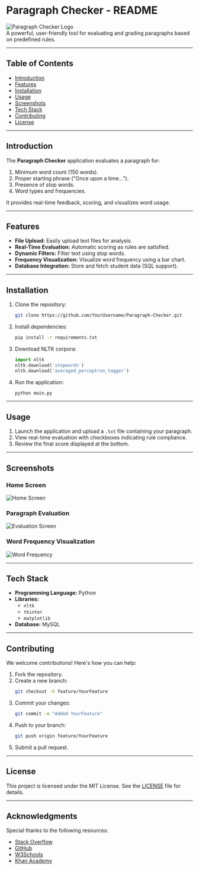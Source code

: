 # Paragraph Checker - README

![Paragraph Checker Logo](https://via.placeholder.com/250x127.png?text=Logo)  
A powerful, user-friendly tool for evaluating and grading paragraphs based on predefined rules.

---

## Table of Contents
- [Introduction](#introduction)
- [Features](#features)
- [Installation](#installation)
- [Usage](#usage)
- [Screenshots](#screenshots)
- [Tech Stack](#tech-stack)
- [Contributing](#contributing)
- [License](#license)

---

## Introduction
The **Paragraph Checker** application evaluates a paragraph for:
1. Minimum word count (150 words).
2. Proper starting phrase ("Once upon a time...").
3. Presence of stop words.
4. Word types and frequencies.

It provides real-time feedback, scoring, and visualizes word usage.

---

## Features
- **File Upload:** Easily upload text files for analysis.
- **Real-Time Evaluation:** Automatic scoring as rules are satisfied.
- **Dynamic Filters:** Filter text using stop words.
- **Frequency Visualization:** Visualize word frequency using a bar chart.
- **Database Integration:** Store and fetch student data (SQL support).

---

## Installation
1. Clone the repository:
    ```bash
    git clone https://github.com/YourUsername/Paragraph-Checker.git
    ```

2. Install dependencies:
    ```bash
    pip install -r requirements.txt
    ```

3. Download NLTK corpora:
    ```python
    import nltk
    nltk.download('stopwords')
    nltk.download('averaged_perceptron_tagger')
    ```

4. Run the application:
    ```bash
    python main.py
    ```

---

## Usage
1. Launch the application and upload a `.txt` file containing your paragraph.
2. View real-time evaluation with checkboxes indicating rule compliance.
3. Review the final score displayed at the bottom.

---

## Screenshots
### Home Screen
![Home Screen](https://via.placeholder.com/800x400.png?text=Home+Screen)

### Paragraph Evaluation
![Evaluation Screen](https://via.placeholder.com/800x400.png?text=Evaluation+Screen)

### Word Frequency Visualization
![Word Frequency](https://via.placeholder.com/800x400.png?text=Word+Frequency+Chart)

---

## Tech Stack
- **Programming Language:** Python
- **Libraries:**
  - `nltk`
  - `tkinter`
  - `matplotlib`
- **Database:** MySQL

---

## Contributing
We welcome contributions! Here's how you can help:
1. Fork the repository.
2. Create a new branch:
    ```bash
    git checkout -b feature/YourFeature
    ```
3. Commit your changes:
    ```bash
    git commit -m "Added YourFeature"
    ```
4. Push to your branch:
    ```bash
    git push origin feature/YourFeature
    ```
5. Submit a pull request.

---

## License
This project is licensed under the MIT License. See the [LICENSE](LICENSE) file for details.

---

## Acknowledgments
Special thanks to the following resources:
- [Stack Overflow](https://stackoverflow.com)
- [GitHub](https://github.com)
- [W3Schools](https://www.w3schools.com)
- [Khan Academy](https://www.khanacademy.org)
